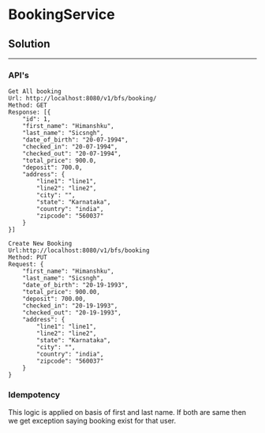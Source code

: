# BookingService

## Solution
 ---
 
### API's

```
Get All booking
Url: http://localhost:8080/v1/bfs/booking/
Method: GET
Response: [{
	"id": 1,
	"first_name": "Himanshku",
	"last_name": "Sicsngh",
	"date_of_birth": "20-07-1994",
	"checked_in": "20-07-1994",
	"checked_out": "20-07-1994",
	"total_price": 900.0,
	"deposit": 700.0,
	"address": {
		"line1": "line1",
		"line2": "line2",
		"city": "",
		"state": "Karnataka",
		"country": "india",
		"zipcode": "560037"
	}
}]
```

```
Create New Booking
Url:http://localhost:8080/v1/bfs/booking
Method: PUT
Request: {
	"first_name": "Himanshku",
	"last_name": "Sicsngh",
	"date_of_birth": "20-19-1993",
	"total_price": 900.00,
	"deposit": 700.00,
	"checked_in": "20-19-1993",
	"checked_out": "20-19-1993",
	"address": {
		"line1": "line1",
		"line2": "line2",
		"state": "Karnataka",
		"city": "",
		"country": "india",
		"zipcode": "560037"
	}
}

```

### Idempotency
This logic is applied on basis of first and last name. If both are same then we get exception saying booking exist for that user.
